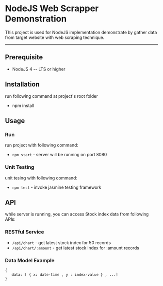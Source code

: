 # NodeJS Web Scrapper Demonstration

This project is used for NodeJS implementation demonstrate
by gather data from target website with web scraping technique.

-----
## Prerequisite

- NodeJS 4 -- LTS or higher

## Installation

run following command at project's root folder
- npm install

## Usage

### Run
run project with following command:
- `npm start` - server will be running on port 8080

### Unit Testing
unit tesing with following command:
- `npm test` - invoke jasmine testing framework

## API
while server is running, 
you can access Stock index data from following APIs:

### RESTful Service
- `/api/chart` - get latest stock index for 50 records
- `/api/chart/:amount` - get latest stock index for :amount records


### Data Model Example

````
{
   data: [ { x: date-time , y : index-value } , ...]
}
````
